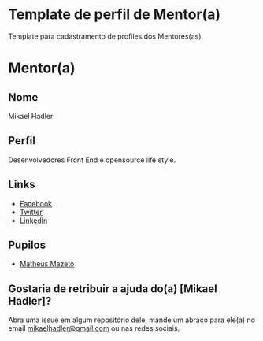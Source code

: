 # Template de perfil de Mentor(a)

Template para cadastramento de profiles dos Mentores(as).


# Mentor(a)

## Nome

Mikael Hadler

## Perfil

Desenvolvedores Front End e opensource life style.

## Links

* [Facebook](https://www.facebook.com/profile.php?id=100011593187579)
* [Twitter](https://twitter.com/mikaelhadler)
* [LinkedIn](https://www.linkedin.com/in/mikaelhadler)

## Pupilos
- [Matheus Mazeto](../../pupils/profiles/matheus_mazeto.md)

## Gostaria de retribuir a ajuda do(a) [Mikael Hadler]?

Abra uma issue em algum repositório dele, mande um abraço para ele(a) no email mikaelhadler@gmail.com ou nas redes sociais.

